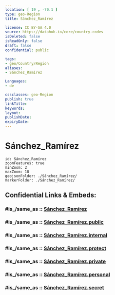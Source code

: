 ```yaml
---
location: [ 19 , -70.1 ] 
type: geo-Region
title: Sánchez_Ramírez

license: CC BY-SA 4.0
source: https://datahub.io/core/country-codes
isDeleted: false
isReadOnly: false
draft: false
confidential: public

tags:
- geo/Country/Region
aliases:
- Sánchez_Ramírez

Languages:
- de

cssclasses: geo-Region
publish: true
linkTitle: 
keywords: 
layout: 
publishDate: 
expiryDate: 
---
```


# Sánchez_Ramírez

```leaflet
id: Sánchez_Ramírez
zoomFeatures: true 
minZoom: 2 
maxZoom: 18
geojsonFolder: ./Sánchez_Ramírez/
markerFolder: ./Sánchez_Ramírez/
```


## Confidential Links & Embeds: 

### #is_/same_as :: [Sánchez_Ramírez](/_Standards/Earth/Continent/America~Caribbean/Dominican_Rep/provinces~Dominican_Rep/Sánchez_Ramírez.md) 

### #is_/same_as :: [Sánchez_Ramírez.public](/_public/Earth/Continent/America~Caribbean/Dominican_Rep/provinces~Dominican_Rep/Sánchez_Ramírez.public.md) 

### #is_/same_as :: [Sánchez_Ramírez.internal](/_internal/Earth/Continent/America~Caribbean/Dominican_Rep/provinces~Dominican_Rep/Sánchez_Ramírez.internal.md) 

### #is_/same_as :: [Sánchez_Ramírez.protect](/_protect/Earth/Continent/America~Caribbean/Dominican_Rep/provinces~Dominican_Rep/Sánchez_Ramírez.protect.md) 

### #is_/same_as :: [Sánchez_Ramírez.private](/_private/Earth/Continent/America~Caribbean/Dominican_Rep/provinces~Dominican_Rep/Sánchez_Ramírez.private.md) 

### #is_/same_as :: [Sánchez_Ramírez.personal](/_personal/Earth/Continent/America~Caribbean/Dominican_Rep/provinces~Dominican_Rep/Sánchez_Ramírez.personal.md) 

### #is_/same_as :: [Sánchez_Ramírez.secret](/_secret/Earth/Continent/America~Caribbean/Dominican_Rep/provinces~Dominican_Rep/Sánchez_Ramírez.secret.md)

